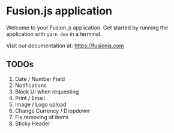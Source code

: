 # Fusion.js application

Welcome to your Fusion.js application. Get started by running the application with `yarn dev` in a terminal.

Visit our documentation at: https://fusionjs.com

## TODOs
1. Date / Number Field
2. Notifications
3. Block UI when requesting
4. Print / Email
5. Image / Logo upload
6. Change Currency / Dropdown
7. Fix removing of items
8. Sticky Header